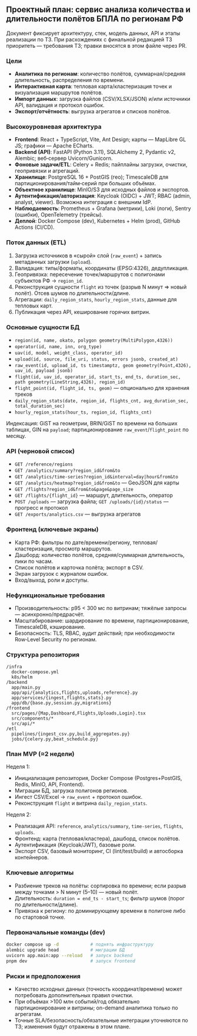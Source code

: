 ## Проектный план: сервис анализа количества и длительности полётов БПЛА по регионам РФ

Документ фиксирует архитектуру, стек, модель данных, API и этапы реализации по ТЗ. При расхождениях с финальной редакцией ТЗ приоритеть — требования ТЗ; правки вносятся в этом файле через PR.

### Цели
- **Аналитика по регионам**: количество полётов, суммарная/средняя длительность, распределения по времени.
- **Интерактивная карта**: тепловая карта/кластеризация точек и визуализация маршрутов полётов.
- **Импорт данных**: загрузка файлов (CSV/XLSX/JSON) и/или источники API, валидация и протокол ошибок.
- **Экспорт/отчётность**: выгрузка агрегатов и списков полётов.

### Высокоуровневая архитектура
- **Frontend**: React + TypeScript, Vite, Ant Design; карты — MapLibre GL JS; графики — Apache ECharts.
- **Backend (API)**: FastAPI (Python 3.11), SQLAlchemy 2, Pydantic v2, Alembic; веб‑сервер Uvicorn/Gunicorn.
- **Фоновые задачи/ETL**: Celery + Redis; пайплайны загрузки, очистки, геопривязки и агрегаций.
- **Хранилище**: PostgreSQL 16 + PostGIS (гео); TimescaleDB для партиционирования/тайм‑серий при больших объёмах.
- **Объектное хранилище**: MinIO/S3 для исходных файлов и экспортов.
- **Аутентификация/авторизация**: Keycloak (OIDC) + JWT; RBAC (admin, analyst, viewer). Возможна интеграция с внешним IdP.
- **Наблюдаемость**: Prometheus + Grafana (метрики), Loki (логи), Sentry (ошибки), OpenTelemetry (трейсы).
- **Деплой**: Docker Compose (dev), Kubernetes + Helm (prod), GitHub Actions (CI/CD).

### Поток данных (ETL)
1) Загрузка источников в «сырой» слой (`raw_event`) + запись метаданных загрузки (`upload`).
2) Валидация: типы/форматы, координаты (EPSG:4326), дедупликация.
3) Геопривязка: пересечение точек/маршрутов с полигонами субъектов РФ → `region_id`.
4) Реконструкция сущности `flight` из точек (разрыв N минут ⇒ новый полёт). Отсев шумов по длительности/длине.
5) Агрегации: `daily_region_stats`, `hourly_region_stats`, данные для тепловых карт.
6) Публикация через API, кеширование горячих витрин.

### Основные сущности БД
- `region(id, name, okato, polygon geometry(MultiPolygon,4326))`
- `operator(id, name, inn, org_type)`
- `uav(id, model, weight_class, operator_id)`
- `upload(id, source, file_uri, status, errors jsonb, created_at)`
- `raw_event(id, upload_id, ts timestamptz, geom geometry(Point,4326), uav_id, payload jsonb)`
- `flight(id, uav_id, operator_id, start_ts, end_ts, duration_sec, path geometry(LineString,4326), region_id)`
- `flight_point(id, flight_id, ts, geom)` — опционально для хранения треков
- `daily_region_stats(date, region_id, flights_cnt, avg_duration_sec, total_duration_sec)`
- `hourly_region_stats(hour_ts, region_id, flights_cnt)`

Индексация: GiST на геометрии, BRIN/GiST по времени на больших таблицах, GIN на `payload`; партиционирование `raw_event`/`flight_point` по месяцу.

### API (черновой список)
- `GET /reference/regions`
- `GET /analytics/summary?region_id&from&to`
- `GET /analytics/time-series?region_id&interval=day|hour&from&to`
- `GET /analytics/heatmap?region_id&from&to` — GeoJSON для карты
- `GET /flights?region_id&from&to&page&page_size`
- `GET /flights/{flight_id}` — маршрут, длительность, оператор
- `POST /uploads` — загрузка файла; `GET /uploads/{id}/status` — прогресс и протокол
- `GET /exports/analytics.csv` — выгрузка агрегатов

### Фронтенд (ключевые экраны)
- Карта РФ: фильтры по дате/времени/региону, тепловая/кластеризация, просмотр маршрутов.
- Дашборд: количество полётов, средняя/суммарная длительность, пики по часам.
- Список полётов и карточка полёта; экспорт в CSV.
- Экран загрузок с журналом ошибок.
- Вход/выход, роли и доступы.

### Нефункциональные требования
- Производительность: p95 < 300 мс по витринам; тяжёлые запросы — асинхронно/предрасчёт.
- Масштабирование: шардирование по времени, партиционирование, TimescaleDB, кэширование.
- Безопасность: TLS, RBAC, аудит действий; при необходимости Row‑Level Security по регионам.

### Структура репозитория
```text
/infra
  docker-compose.yml
  k8s/helm
/backend
  app/main.py
  app/api/{analytics,flights,uploads,reference}.py
  app/services/{ingest,flights,stats}.py
  app/db/{base.py,session.py,migrations}
/frontend
  src/pages/{Map,Dashboard,Flights,Uploads,Login}.tsx
  src/components/*
  src/api/*
/etl
  pipelines/{ingest_csv.py,build_aggregates.py}
  jobs/{celery.py,beat_schedule.py}
```

### План MVP (≈2 недели)
Неделя 1:
- Инициализация репозитория, Docker Compose (Postgres+PostGIS, Redis, MinIO, API, Frontend).
- Миграции БД, загрузка полигонов регионов.
- Ингест CSV/Excel → `raw_event` + протокол ошибок.
- Реконструкция `flight` и витрина `daily_region_stats`.

Неделя 2:
- Реализация API: `reference`, `analytics/summary`, `time-series`, `flights`, `uploads`.
- Фронтенд: карта (тепловая/кластера), дашборд, список полётов.
- Аутентификация (Keycloak/JWT), базовые роли.
- Экспорт CSV, базовый мониторинг, CI (lint/test/build) и автосборка контейнеров.

### Ключевые алгоритмы
- Разбиение треков на полёты: сортировка по времени; если разрыв между точками > N минут (5–10) — новый полёт.
- Длительность: `duration = end_ts - start_ts`; фильтр шумов (порог по длительности/длине).
- Привязка к региону: по доминирующему времени в полигоне либо по стартовой точке.

### Первоначальные команды (dev)
```bash
docker compose up -d            # поднять инфраструктуру
alembic upgrade head            # миграции БД
uvicorn app.main:app --reload   # запуск backend
pnpm dev                        # запуск frontend
```

### Риски и предположения
- Качество исходных данных (точность координат/времени) может потребовать дополнительных правил очистки.
- При объёмах >100 млн событий/год обязательно партиционирование и витрины; on-demand аналитика только по агрегатам.
- Точные SLA/безопасность/обязательные интеграции уточняются по ТЗ; изменения будут отражены в этом плане.


